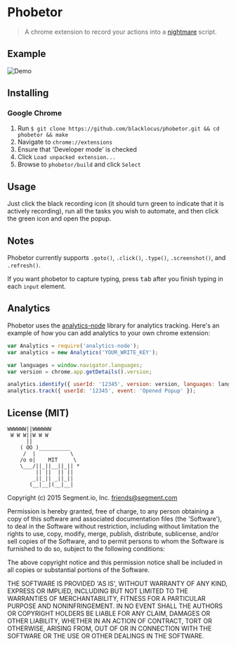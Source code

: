 
# Phobetor

> A chrome extension to record your actions into a [nightmare](https://github.com/segmentio/nightmare) script.

## Example

![Demo](http://f.cl.ly/items/2S3a3P2a1u3r1Z1I1y3f/screenshot.png)

## Installing
### Google Chrome

1. Run `$ git clone https://github.com/blacklocus/phobetor.git && cd phobetor && make`
2. Navigate to `chrome://extensions`
3. Ensure that 'Developer mode' is checked
4. Click `Load unpacked extension...`
5. Browse to `phobetor/build` and click `Select`

## Usage

Just click the black recording icon (it should turn green to indicate that it is actively recording), run all the tasks you wish to automate, and then click the green icon and open the popup.

## Notes

Phobetor currently supports `.goto()`, `.click()`, `.type()`, `.screenshot()`, and `.refresh()`.

If you want phobetor to capture typing, press <kbd>tab</kbd> after you finish typing in each `input` element.

## Analytics

Phobetor uses the [analytics-node](https://github.com/segmentio/analytics-node) library for analytics tracking. Here's an example of how you can add analytics to your own chrome extension:

```js
var Analytics = require('analytics-node');
var analytics = new Analytics('YOUR_WRITE_KEY');

var languages = window.navigator.languages;
var version = chrome.app.getDetails().version;

analytics.identify({ userId: '12345', version: version, languages: languages });
analytics.track({ userId: '12345', event: 'Opened Popup' });
```

## License (MIT)

```
WWWWWW||WWWWWW
 W W W||W W W
      ||
    ( OO )__________
     /  |           \
    /o o|    MIT     \
    \___/||_||__||_|| *
         || ||  || ||
        _||_|| _||_||
       (__|__|(__|__|
```

Copyright (c) 2015 Segment.io, Inc. <friends@segment.com>

Permission is hereby granted, free of charge, to any person obtaining a copy of this software and associated documentation files (the 'Software'), to deal in the Software without restriction, including without limitation the rights to use, copy, modify, merge, publish, distribute, sublicense, and/or sell copies of the Software, and to permit persons to whom the Software is furnished to do so, subject to the following conditions:

The above copyright notice and this permission notice shall be included in all copies or substantial portions of the Software.

THE SOFTWARE IS PROVIDED 'AS IS', WITHOUT WARRANTY OF ANY KIND, EXPRESS OR IMPLIED, INCLUDING BUT NOT LIMITED TO THE WARRANTIES OF MERCHANTABILITY, FITNESS FOR A PARTICULAR PURPOSE AND NONINFRINGEMENT. IN NO EVENT SHALL THE AUTHORS OR COPYRIGHT HOLDERS BE LIABLE FOR ANY CLAIM, DAMAGES OR OTHER LIABILITY, WHETHER IN AN ACTION OF CONTRACT, TORT OR OTHERWISE, ARISING FROM, OUT OF OR IN CONNECTION WITH THE SOFTWARE OR THE USE OR OTHER DEALINGS IN THE SOFTWARE.
